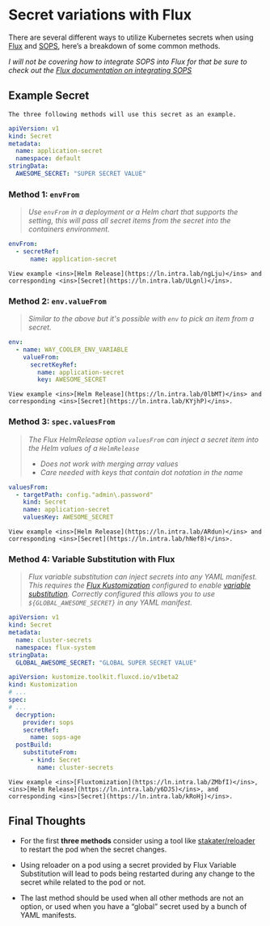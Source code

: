 # Secret variations with Flux

There are several different ways to utilize Kubernetes secrets when using <ins>[Flux](https://fluxcd.io/)</ins> and <ins>[SOPS](https://github.com/mozilla/sops)</ins>, here’s a breakdown of some common methods.

_I will not be covering how to integrate SOPS into Flux for that be sure to check out the <ins>[Flux documentation on integrating SOPS](https://fluxcd.io/docs/guides/mozilla-sops/)</ins>_

## Example Secret

```admonish info
The three following methods will use this secret as an example.
```

```yaml
apiVersion: v1
kind: Secret
metadata:
  name: application-secret
  namespace: default
stringData:
  AWESOME_SECRET: "SUPER SECRET VALUE"
```

### Method 1: `envFrom`

> _Use `envFrom` in a deployment or a Helm chart that supports the setting, this will pass all secret items from the secret into the containers environment._

```yaml
envFrom:
  - secretRef:
      name: application-secret
```

```admonish example
View example <ins>[Helm Release](https://ln.intra.lab/ngLju)</ins> and corresponding <ins>[Secret](https://ln.intra.lab/ULgnl)</ins>.
```

### Method 2: `env.valueFrom`

> _Similar to the above but it's possible with `env` to pick an item from a secret._

```yaml
env:
  - name: WAY_COOLER_ENV_VARIABLE
    valueFrom:
      secretKeyRef:
        name: application-secret
        key: AWESOME_SECRET
```

```admonish example
View example <ins>[Helm Release](https://ln.intra.lab/0lbMT)</ins> and corresponding <ins>[Secret](https://ln.intra.lab/KYjhP)</ins>.
```

### Method 3: `spec.valuesFrom`

> _The Flux HelmRelease option `valuesFrom` can inject a secret item into the Helm values of a `HelmRelease`_
> * _Does not work with merging array values_
> * _Care needed with keys that contain dot notation in the name_

```yaml
valuesFrom:
  - targetPath: config."admin\.password"
    kind: Secret
    name: application-secret
    valuesKey: AWESOME_SECRET
```

```admonish example
View example <ins>[Helm Release](https://ln.intra.lab/ARdun)</ins> and corresponding <ins>[Secret](https://ln.intra.lab/hNef8)</ins>.
```

### Method 4: Variable Substitution with Flux

> _Flux variable substitution can inject secrets into any YAML manifest. This requires the <ins>[Flux Kustomization](https://fluxcd.io/docs/components/kustomize/kustomization/)</ins> configured to enable <ins>[variable substitution](https://fluxcd.io/docs/components/kustomize/kustomization/#variable-substitution)</ins>. Correctly configured this allows you to use `${GLOBAL_AWESOME_SECRET}` in any YAML manifest._

```yaml
apiVersion: v1
kind: Secret
metadata:
  name: cluster-secrets
  namespace: flux-system
stringData:
  GLOBAL_AWESOME_SECRET: "GLOBAL SUPER SECRET VALUE"
```

```yaml
apiVersion: kustomize.toolkit.fluxcd.io/v1beta2
kind: Kustomization
# ...
spec:
# ...
  decryption:
    provider: sops
    secretRef:
      name: sops-age
  postBuild:
    substituteFrom:
      - kind: Secret
        name: cluster-secrets
```

```admonish example
View example <ins>[Fluxtomization](https://ln.intra.lab/ZMbfI)</ins>, <ins>[Helm Release](https://ln.intra.lab/y6DJS)</ins>, and corresponding <ins>[Secret](https://ln.intra.lab/kRoHj)</ins>.
```

## Final Thoughts

* For the first **three methods** consider using a tool like <ins>[stakater/reloader](https://github.com/stakater/Reloader)</ins> to restart the pod when the secret changes.

* Using reloader on a pod using a secret provided by Flux Variable Substitution will lead to pods being restarted during any change to the secret while related to the pod or not.

* The last method should be used when all other methods are not an option, or used when you have a “global” secret used by a bunch of YAML manifests.
